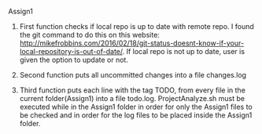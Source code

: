 Assign1

1) First function checks if local repo is up to date with remote repo. I found the git command to do this on this website: http://mikefrobbins.com/2016/02/18/git-status-doesnt-know-if-your-local-repository-is-out-of-date/. If local repo is not up to date, user is given the option to update or not.

2) Second function puts all uncommitted changes into a file changes.log

3) Third function puts each line with the tag TODO, from every file in the current folder(Assign1) into a file todo.log. ProjectAnalyze.sh must be executed while in the Assign1 folder in order for only the Assign1 files to be checked and in order for the log files to be placed inside the Assign1 folder.
